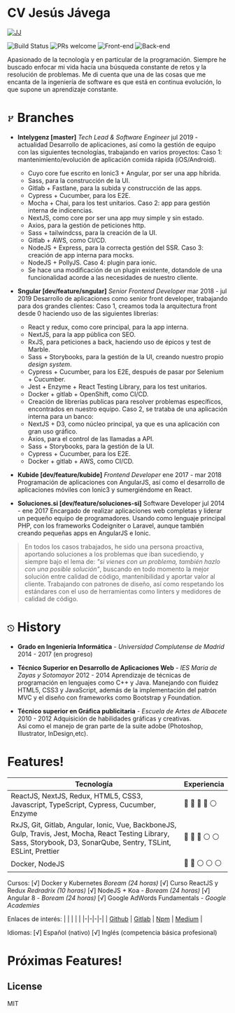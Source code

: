 
# CV Jesús Jávega
[![JJ](https://s.gravatar.com/avatar/ac005d674a207ed5a0b818a64b24a8de?size=150&default=retro)](https://github.com/jeiker26)

![Build Status](https://travis-ci.org/jeiker26/react-builder-form.svg?branch=master)
![PRs welcome](https://badgen.net/badge/PRs/welcome/green)
![Front-end](https://badgen.net/badge/Frontend/passing/green)
![Back-end](https://badgen.net/badge/Backend/in%20progress/blue)

Apasionado de la tecnología y en particular de la programación. Siempre he buscado enfocar mi vida hacía una búsqueda constante de retos y la resolución de problemas. Me di cuenta que una de las cosas que me encanta de la ingeniería de software es que está en continua evolución, lo que supone un aprendizaje constante.

# <svg text="gray" height="15" viewBox="0 0 16 16" version="1.1" width="16" aria-hidden="true"><path fill-rule="evenodd" d="M11.75 2.5a.75.75 0 100 1.5.75.75 0 000-1.5zm-2.25.75a2.25 2.25 0 113 2.122V6A2.5 2.5 0 0110 8.5H6a1 1 0 00-1 1v1.128a2.251 2.251 0 11-1.5 0V5.372a2.25 2.25 0 111.5 0v1.836A2.492 2.492 0 016 7h4a1 1 0 001-1v-.628A2.25 2.25 0 019.5 3.25zM4.25 12a.75.75 0 100 1.5.75.75 0 000-1.5zM3.5 3.25a.75.75 0 111.5 0 .75.75 0 01-1.5 0z"></path></svg> Branches
-  **Intelygenz [master]**  *Tech Lead & Software Engineer*
  jul 2019 - actualidad
  Desarrollo de aplicaciones, así como la gestión de equipo con las siguientes tecnologías, trabajando en varios proyectos:
  Caso 1: mantenimiento/evolución de aplicación comida rápida (iOS/Android).
   - Cuyo core fue escrito en Ionic3 + Angular, por ser una app híbrida.
   - Sass, para la construcción de la UI.
   - Gitlab + Fastlane, para la subida y construcción de las apps.
   - Cypress + Cucumber, para los E2E.
   - Mocha + Chai, para los test unitarios.
  Caso 2: app para gestión interna de indicencias.
   - NextJS, como core por ser una app muy simple y sin estado.
   - Axios, para la gestión de peticiones http.
   - Sass + tailwindcss, para la creación de la UI.
   - Gitlab + AWS, como CI/CD.
   - NodeJS + Express, para la correcta gestión del SSR.
  Caso 3: creación de app interna para mocks.
   - NodeJS + PollyJS.
  Caso 4: plugin para ionic.
   - Se hace una modificación de un plugin existente, dotandole de una funcionalidad acorde a las necesidades de nuestro cliente. 

- **Sngular [dev/feature/sngular]**   *Senior Frontend Developer*
  mar 2018 - jul 2019
  Desarrollo de aplicaciones como senior front developer, trabajando para dos grandes clientes:
  Caso 1, creamos toda la arquitectura front desde 0 haciendo uso de las siguientes librerías: 
  - React y redux, como core principal, para la app interna.
  - NextJS, para la app pública con SEO.
  - RxJS, para peticiones a back, haciendo uso de épicos y test de Marble.
  - Sass + Storybooks, para la gestión de la UI, creando nuestro propio *design system*.
  - Cypress + Cucumber, para los E2E, después de pasar por Selenium + Cucumber.
  - Jest + Enzyme + React Testing Library, para los test unitarios.
  - Docker + gitlab + OpenShift, como CI/CD.
  - Creación de librerías publicas para resolver problemas específicos, encontrados en nuestro equipo.
  Caso 2, se trataba de una aplicación interna para un banco:
  - NextJS + D3, como núcleo principal, ya que es una aplicación con gran uso gráfico.
  - Axios, para el control de las llamadas a API.
  - Sass + Storybooks, para la gestión de la UI.
  - Cypress + Cucumber, para los E2E.
  - Docker + gitlab + AWS, como CI/CD.

- **Kubide [dev/feature/kubide]**   *Frontend Developer*
  ene 2017 - mar 2018
Programación de aplicaciones con AngularJS, así como el desarrollo de aplicaciones móviles con Ionic3 y sumergiéndome en React.

- **Soluciones.si [dev/feature/soluciones-si]**   Software Developer
  jul 2014 - ene 2017
Encargado de realizar aplicaciones web completas y liderar un pequeño equipo de programadores. Usando como lenguaje principal PHP, con los frameworks Codeigniter o Laravel, aunque también creando pequeñas apps en AngularJS e Ionic.

> En todos los casos trabajados, he sido una persona proactiva, aportando soluciones a los problemas que iban sucediendo, y siempre bajo el lema de: *"si vienes con un problema, también hazlo con una posible solución"*, buscando en todo momento la mejor solución entre calidad de código, mantenibilidad y aportar valor al cliente. Trabajando con patrones de diseño, así como respetando los estándares con el uso de herramientas como linters y medidores de calidad de código. 
 
# <svg text="gray" height="15" viewBox="0 0 16 16" version="1.1" width="16" aria-hidden="true"><path fill-rule="evenodd" d="M1.643 3.143L.427 1.927A.25.25 0 000 2.104V5.75c0 .138.112.25.25.25h3.646a.25.25 0 00.177-.427L2.715 4.215a6.5 6.5 0 11-1.18 4.458.75.75 0 10-1.493.154 8.001 8.001 0 101.6-5.684zM7.75 4a.75.75 0 01.75.75v2.992l2.028.812a.75.75 0 01-.557 1.392l-2.5-1A.75.75 0 017 8.25v-3.5A.75.75 0 017.75 4z"></path></svg> History
- **Grado en Ingeniería Informática** -  *Universidad Complutense de Madrid*
  2014 - 2017 (en progreso)
- **Técnico Superior en Desarrollo de Aplicaciones Web**  -  *IES Maria de Zayas y Sotomayor* 
  2012 - 2014
Aprendizaje de técnicas de programación en lenguajes como C++ y Java. Manejando con fluidez HTML5, CSS3 y JavaScript, además de la implementación del patrón MVC y el diseño con frameworks como Bootstrap y Foundation.

- **Técnico superior en Gráfica publicitaria**  - *Escuela de Artes de Albacete*
  2010 - 2012
Adquisición de habilidades gráficas y creativas.  
Así como el manejo de gran parte de la suite adobe (Photoshop, Illustrator, InDesign,etc).

#  Features!
| Tecnología | Experiencia |
|--|--|
| ReactJS, NextJS, Redux, HTML5, CSS3, Javascript, TypeScript, Cypress, Cucumber, Enzyme |   :large_blue_circle:  :large_blue_circle:  :large_blue_circle: :large_blue_circle:  :white_circle: |
| RxJS, Git, Gitlab, Angular, Ionic, Vue, BackboneJS, Gulp, Travis, Jest, Mocha, React Testing Library, Sass, Storybook, D3, SonarQube, Sentry, TSLint, ESLint, Prettier | :large_blue_circle:  :large_blue_circle:  :large_blue_circle: :white_circle:   :white_circle:  |
| Docker, NodeJS  | :large_blue_circle:  :large_blue_circle:  :white_circle: :white_circle:   :white_circle: |



Cursos:
  [√] Docker y Kubernetes *Boream (24 horas)*
  [√] Curso ReactJS y Redux *Redradrix (10 horas)*
  [√] NodeJS + Koa - *Boream (24 horas)*
  [√] Angular 8 - *Boream (24 horas)*
  [√] Google AdWords Fundamentals - *Google Academies*

Enlaces de interés:
| | | | |
|-|-|-|-|
| [Github](https://github.com/jeiker26) | [Gitlab](https://gitlab.com/Jeiker26) | [Npm](https://www.npmjs.com/~jkr26) | [Medium](https://medium.com/@jesusgraficap) |

 
Idiomas:
 [√] Español (nativo)
 [√] Inglés (competencia básica profesional)


# Próximas Features!



License
----
MIT
